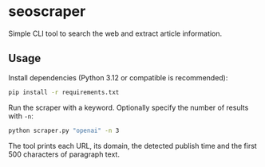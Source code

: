 # seoscraper

Simple CLI tool to search the web and extract article information.

## Usage

Install dependencies (Python 3.12 or compatible is recommended):

```bash
pip install -r requirements.txt
```

Run the scraper with a keyword. Optionally specify the number of results with `-n`:

```bash
python scraper.py "openai" -n 3
```

The tool prints each URL, its domain, the detected publish time and the first 500 characters of paragraph text.
